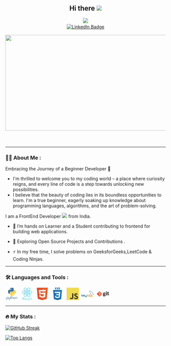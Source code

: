 <h2 id="heading" align="center">Hi there 
 <img src="https://media.giphy.com/media/hvRJCLFzcasrR4ia7z/giphy.gif" width="30px"/></h2>

<div id="header" align="center">
  <img src="https://media.giphy.com/media/lP8xu5t2DLGG045H8F/giphy.gif" width="100"/>
</div>
<div id="badges" align="center">
  <a href="https://www.linkedin.com/in/muskan-p23m25/">
    <img src="https://img.shields.io/badge/LinkedIn-blue?style=for-the-badge&logo=linkedin&logoColor=white" alt="LinkedIn Badge"/>
  </a>
<!--   <a href="">
    <img src="https://img.shields.io/badge/YouTube-red?style=for-the-badge&logo=youtube&logoColor=white" alt="Youtube Badge"/>
  </a> -->
<!--   <a href="">
    <img src="https://img.shields.io/badge/Twitter-blue?style=for-the-badge&logo=twitter&logoColor=white" alt="Twitter Badge"/> -->
  </a>
</div>
<br/>
<div align="center">
  <img src="https://images.pexels.com/photos/1181298/pexels-photo-1181298.jpeg?auto=compress&cs=tinysrgb&w=1260&h=750&dpr=2" width="600" height="300"/>
</div>
<br/>


<div  align="center" > 
<img src="https://komarev.com/ghpvc/?username=Muskan2512&style=flat-square&color=blue" alt=""/>
</div>

---

### :woman_technologist: About Me :

Embracing the Journey of a Beginner Developer 🌱

- I'm thrilled to welcome you to my coding world – a place where curiosity reigns, and every line of code is a step towards unlocking new possibilities.
- I believe that the beauty of coding lies in its boundless opportunities to learn. I'm a true beginner, eagerly soaking up knowledge about programming languages, algorithms, and the art of problem-solving.

I am a FrontEnd Developer <img src="https://media.giphy.com/media/WUlplcMpOCEmTGBtBW/giphy.gif" width="30"> from India.
- :telescope: I’m hands on Learner and a Student contributing to frontend  for building web applications.

- :seedling: Exploring Open Source Projects and Contributions .

- :zap: In my free time, I solve problems on GeeksforGeeks,LeetCode & Coding Ninjas.

---

### :hammer_and_wrench: Languages and Tools :

<div>
  <img src="https://github.com/devicons/devicon/blob/master/icons/python/python-original-wordmark.svg" title="Python" alt="Python" width="40" height="40"/>&nbsp;
  <img src="https://github.com/devicons/devicon/blob/master/icons/react/react-original-wordmark.svg" title="React" alt="React" width="40" height="40"/>&nbsp;
  <img src="https://github.com/devicons/devicon/blob/master/icons/html5/html5-original.svg" title="HTML5" alt="HTML" width="40" height="40"/>&nbsp;
  <img src="https://github.com/devicons/devicon/blob/master/icons/css3/css3-plain-wordmark.svg"  title="CSS3" alt="CSS" width="40" height="40"/>&nbsp;
  <img src="https://github.com/devicons/devicon/blob/master/icons/javascript/javascript-original.svg" title="JavaScript" alt="JavaScript" width="40" height="40"/>&nbsp;
  <img src="https://github.com/devicons/devicon/blob/master/icons/mysql/mysql-original-wordmark.svg" title="MySQL"  alt="MySQL" width="40" height="40"/>&nbsp;
  <img src="https://github.com/devicons/devicon/blob/master/icons/git/git-original-wordmark.svg" title="Git" **alt="Git" width="40" height="40"/>
</div>

---

### :fire: My Stats :

[![GitHub Streak](https://github-readme-streak-stats.herokuapp.com?user=Muskan2512)](https://git.io/streak-stats)

[![Top Langs](https://github-readme-stats.vercel.app/api/top-langs/?username=Muskan2512&layout=compact&theme=vision-friendly-light)](https://github.com/anuraghazra/github-readme-stats)
